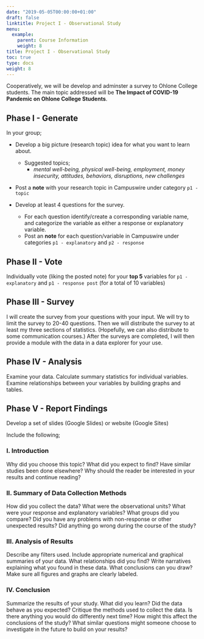 ```yaml
---
date: "2019-05-05T00:00:00+01:00"
draft: false
linktitle: Project I - Observational Study
menu:
  example:
    parent: Course Information
    weight: 8
title: Project I - Observational Study
toc: true
type: docs
weight: 8
---
```




Cooperatively, we will be develop and adminster a survey to Ohlone College students.  The main topic addressed will be **The Impact of COVID-19 Pandemic on Ohlone College Students**.

## Phase I - Generate 
In your group;
- Develop a big picture (research topic) idea for what you want to learn about.
  - Suggested topics;
    - *mental well-being, physical well-being, employment, money insecurity, attitudes, behaviors, disruptions, new challenges*
- Post a **note** with your research topic in Campuswire under category `p1 - topic`

- Develop at least 4 questions for the survey. 
    - For each question identify/create a corresponding variable name, and categorize the variable as either a response or explanatory variable.
    - Post an **note** for each question/variable in Campuswire under categories `p1 - explanatory` and `p2 - response`

## Phase II - Vote 
Individually vote (liking the posted note) for your **top 5** variables for `p1 - explanatory` and `p1 - response post` (for a total of 10 variables)

## Phase III -  Survey 
I will create the survey from your questions with your input.  We will try to limit the survey to 20-40 questions.
Then we will distribute the survey to at least my three sections of statistics. (Hopefully, we can also distribute to some communication courses.)  After the surveys are completed, I will then provide a module with the data in a data explorer for your use.

## Phase IV - Analysis
Examine your data.  Calculate summary statistics for individual variables.  Examine relationships between your variables by building graphs and tables.

## Phase V - Report Findings
Develop a set of slides (Google Slides) or website (Google Sites)

Include the following;
### I. Introduction
Why did you choose this topic?  What did you expect to find?  Have similar studies been done elsewhere?  Why should the reader be interested in your results and continue reading?

### II.  Summary of Data Collection Methods 
How did you collect the data?  What were the observational units? What were your response and explanatory variables? What groups did you compare?   Did you have any problems with non-response or other unexpected results?  Did anything go wrong during the course of the study?  
 

### III.  Analysis of Results 
Describe any filters used.  Include appropriate numerical and graphical summaries of your data.  What relationships did you find? Write narratives explaining what you found in these data.   What conclusions can you draw? Make sure all figures and graphs are clearly labeled.
 

### IV. Conclusion 
Summarize the results of your study.  What did you learn?  Did the data behave as you expected?  Critique the methods used to collect the data.  Is there anything you would do differently next time?  How might this affect the conclusions of the study?  What similar questions might someone choose to investigate in the future to build on your results?
